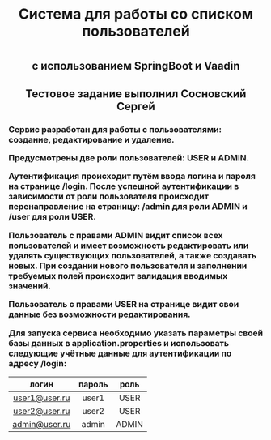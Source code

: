 <h1 align="center">Система для работы со списком пользователей<h1>

<h2 align="center">с использованием SpringBoot и Vaadin<h2>

<h2 align="center">Тестовое задание выполнил Сосновский Сергей<h3>

Сервис разработан для работы с пользователями: создание, редактирование и удаление.

Предусмотрены две роли пользователей: USER и ADMIN.

Аутентификация происходит путём ввода логина и пароля на странице /login.
После успешной аутентификации в зависимости от роли пользователя происходит перенаправление на страницу:
/admin для роли ADMIN и /user для роли USER.

Пользователь с правами ADMIN видит список всех пользователей и имеет возможность редактировать
или удалять существующих пользователей, а также создавать новых.
При создании нового пользователя и заполнении требуемых полей происходит валидация вводимых значений.

Пользователь с правами USER на странице видит свои данные без возможности редактирования.

Для запуска сервиса необходимо указать параметры своей базы данных в application.properties и использовать 
следующие учётные данные для аутентификации по адресу /login:

|логин           |пароль    | роль  |
|:--------------:|:--------:|:-----:|
|user1@user.ru   |user1     | USER  |
|user2@user.ru   |user2     | USER  |
|admin@user.ru   |admin     | ADMIN |
